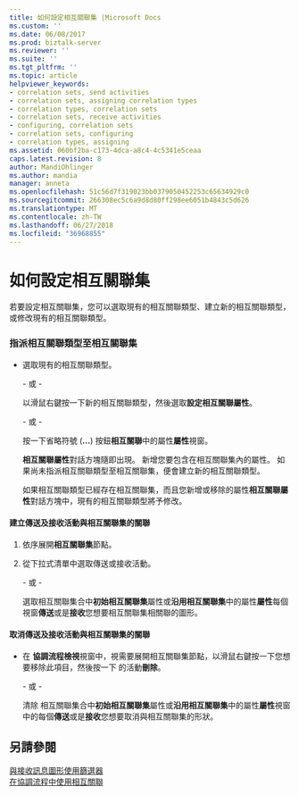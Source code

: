 ```yaml
---
title: 如何設定相互關聯集 |Microsoft Docs
ms.custom: ''
ms.date: 06/08/2017
ms.prod: biztalk-server
ms.reviewer: ''
ms.suite: ''
ms.tgt_pltfrm: ''
ms.topic: article
helpviewer_keywords:
- correlation sets, send activities
- correlation sets, assigning correlation types
- correlation types, correlation sets
- correlation sets, receive activities
- configuring, correlation sets
- correlation sets, configuring
- correlation types, assigning
ms.assetid: 060bf2ba-c173-4dca-a8c4-4c5341e5ceaa
caps.latest.revision: 8
author: MandiOhlinger
ms.author: mandia
manager: anneta
ms.openlocfilehash: 51c56d7f319023bb0379050452253c65634929c0
ms.sourcegitcommit: 266308ec5c6a9d8d80ff298ee6051b4843c5d626
ms.translationtype: MT
ms.contentlocale: zh-TW
ms.lasthandoff: 06/27/2018
ms.locfileid: "36968855"
---
```

# <a name="how-to-configure-correlation-sets"></a>如何設定相互關聯集
若要設定相互關聯集，您可以選取現有的相互關聯類型、建立新的相互關聯類型，或修改現有的相互關聯類型。  
  
### <a name="to-assign-a-correlation-type-to-a-correlation-set"></a>指派相互關聯類型至相互關聯集  
  
- 選取現有的相互關聯類型。  
  
   \- 或 -  
  
   以滑鼠右鍵按一下新的相互關聯類型，然後選取**設定相互關聯屬性**。  
  
   \- 或 -  
  
   按一下省略符號 (**...**) 按鈕**相互關聯**中的屬性**屬性**視窗。  
  
   **相互關聯屬性**對話方塊隨即出現。 新增您要包含在相互關聯集內的屬性。 如果尚未指派相互關聯類型至相互關聯集，便會建立新的相互關聯類型。  
  
  如果相互關聯類型已經存在相互關聯集，而且您新增或移除的屬性**相互關聯屬性**對話方塊中，現有的相互關聯類型將予修改。  
  
#### <a name="to-associate-send-and-receive-activities-with-a-correlation-set"></a>建立傳送及接收活動與相互關聯集的關聯  
  
1.  依序展開**相互關聯集**節點。  
  
2.  從下拉式清單中選取傳送或接收活動。  
  
     \- 或 -  
  
     選取相互關聯集合中**初始相互關聯集**屬性或**沿用相互關聯集**中的屬性**屬性**每個視窗**傳送**或是**接收**您想要相互關聯集相關聯的圖形。  
  
#### <a name="to-disassociate-send-and-receive-activities-from-a-correlation-set"></a>取消傳送及接收活動與相互關聯集的關聯  
  
-   在 **協調流程檢視**視窗中，視需要展開相互關聯集節點，以滑鼠右鍵按一下您想要移除此項目，然後按一下 的活動**刪除**。  
  
     \- 或 -  
  
     清除 相互關聯集合中**初始相互關聯集**屬性或**沿用相互關聯集**中的屬性**屬性**視窗中的每個**傳送**或是**接收**您想要取消與相互關聯集的形狀。  
  
## <a name="see-also"></a>另請參閱  
 [與接收訊息圖形使用篩選器](../core/using-filters-with-the-receive-message-shape.md)   
 [在協調流程中使用相互關聯](../core/using-correlations-in-orchestrations.md)